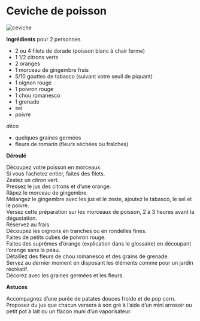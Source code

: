 # Ceviche de poisson

![ceviche](https://github.com/bndct-lmbrt/mes-recettes/blob/master/medias/ceviche.jpg)  

**Ingrédients**
pour 2 personnes  

* 2 ou 4 filets de dorade (poisson blanc à chair ferme)
* 1 1/2 citrons verts
* 2 oranges
* 1 morceau de gingembre frais
* 5/10 gouttes de tabasco (suivant votre seuil de piquant)
* 1 oignon rouge
* 1 poivron rouge
* 1 chou romanesco
* 1 grenade
* sel
* poivre

*déco*
* quelques graines germées
* fleurs de romarin (fleurs séchées ou fraîches)

**Déroulé**

Découpez votre poisson en morceaux.  
Si vous l’achetez entier, faites des filets.   
Zestez un citron vert.  
Pressez le jus des citrons et d’une orange.  
Râpez le morceau de gingembre.  
Mélangez le gingembre avec les jus et le zeste, ajoutez le tabasco, le sel et le poivre.  
Versez cette préparation sur les morceaux de poisson, 2 à 3 heures avant la dégustation.   
Réservez au frais.  
Découpez les oignons en tranches ou en rondelles fines.  
Faites de petits cubes de poivron rouge.  
Faites des suprêmes d’orange (explication dans le glossaire) en découpant l’orange sans la peau.  
Détaillez des fleurs de chou romanesco et des grains de grenade.  
Servez au dernier moment en disposant les éléments comme pour un jardin récréatif.  
Décorez avec les graines germées et les fleurs.   

**Astuces**
 
Accompagnez d’une purée de patates douces froide et de pop corn.  
Proposez du jus que chacun versera à son gré à l’aide d’un mini arrosoir ou petit pot à lait ou un flacon muni d’un vaporisateur.  